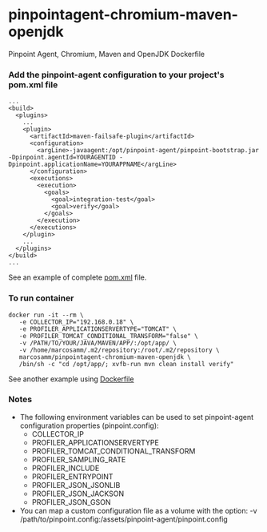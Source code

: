 # pinpointagent-chromium-maven-openjdk
Pinpoint Agent, Chromium, Maven and OpenJDK Dockerfile

### Add the pinpoint-agent configuration to your project's pom.xml file
```
...
<build>
  <plugins>
    ...
    <plugin>
	  <artifactId>maven-failsafe-plugin</artifactId>
	  <configuration>
	    <argLine>-javaagent:/opt/pinpoint-agent/pinpoint-bootstrap.jar -Dpinpoint.agentId=YOURAGENTID -Dpinpoint.applicationName=YOURAPPNAME</argLine> 
	  </configuration>
	  <executions>
	    <execution>
	      <goals>
	        <goal>integration-test</goal>
	        <goal>verify</goal>
	      </goals>
	    </execution>
	  </executions>
	</plugin>
    ...
  </plugins>
</build>
...
```
See an example of complete [pom.xml](https://github.com/marcosamm/joinfaces-example/blob/master/pom.xml) file.

### To run container
```
docker run -it --rm \
   -e COLLECTOR_IP="192.168.0.18" \
   -e PROFILER_APPLICATIONSERVERTYPE="TOMCAT" \
   -e PROFILER_TOMCAT_CONDITIONAL_TRANSFORM="false" \
   -v /PATH/TO/YOUR/JAVA/MAVEN/APP/:/opt/app/ \
   -v /home/marcosamm/.m2/repository:/root/.m2/repository \
   marcosamm/pinpointagent-chromium-maven-openjdk \
   /bin/sh -c "cd /opt/app/; xvfb-run mvn clean install verify"
```
See another example using [Dockerfile](https://github.com/marcosamm/docker-pinpoint/tree/master/examples/joinfaces-example-with-selenium-test)

### Notes
* The following environment variables can be used to set pinpoint-agent configuration properties (pinpoint.config):
   - COLLECTOR_IP
   - PROFILER_APPLICATIONSERVERTYPE
   - PROFILER_TOMCAT_CONDITIONAL_TRANSFORM
   - PROFILER_SAMPLING_RATE
   - PROFILER_INCLUDE
   - PROFILER_ENTRYPOINT
   - PROFILER_JSON_JSONLIB
   - PROFILER_JSON_JACKSON
   - PROFILER_JSON_GSON
* You can map a custom configuration file as a volume with the option: -v /path/to/pinpoint.config:/assets/pinpoint-agent/pinpoint.config